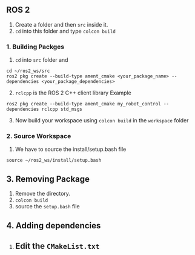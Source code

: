 ## ROS 2
1. Create a folder and then `src` inside it.
2. `cd` into this folder and type `colcon build`

### 1. Building Packges
1. `cd` into `src` folder and 
```
cd ~/ros2_ws/src
ros2 pkg create --build-type ament_cmake <your_package_name> --dependencies <your_package_dependencies>
```
2.  `rclcpp` is the ROS 2 C++ client library
Example 
```
ros2 pkg create --build-type ament_cmake my_robot_control --dependencies rclcpp std_msgs
```
3. Now build your workspace using `colcon build` in the `workspace` folder

### 2. Source Workspace
1. We have to source the install/setup.bash file
```
source ~/ros2_ws/install/setup.bash
```

## 3. Removing Package
1. Remove the directory.
2. `colcon build`
3. source the `setup.bash` file

## 4. Adding dependencies
1. Edit the `CMakeList.txt` 
	- 